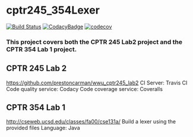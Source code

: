 # cptr245_354Lexer
[![Build Status](https://travis-ci.org/CameronCTS/cptr245_354Lexer.svg?branch=master)](https://travis-ci.org/CameronCTS/cptr245_354Lexer)
[![CodacyBadge](https://api.codacy.com/project/badge/Grade/e5df7f4e0f0c4b45bacd7612d88b30cd)](https://www.codacy.com/app/CameronCTS/cptr245_354Lexer?utm_source=github.com&amp;utm_medium=referral&amp;utm_content=CameronCTS/cptr245_354Lexer&amp;utm_campaign=Badge_Grade)
[![codecov](https://codecov.io/gh/CameronCTS/cptr245_354Lexer/branch/master/graph/badge.svg)](https://codecov.io/gh/CameronCTS/cptr245_354Lexer)
### This project covers both the CPTR 245 Lab2 project and the CPTR 354 Lab 1 project.

## CPTR 245 Lab 2
 https://github.com/prestoncarman/wwu_cptr245_lab2
 CI Server: Travis CI
 Code quality service: Codacy
 Code coverage service: Coveralls

## CPTR 354 Lab 1
 http://cseweb.ucsd.edu/classes/fa00/cse131a/
 Build a lexer using the provided files
 Language: Java

